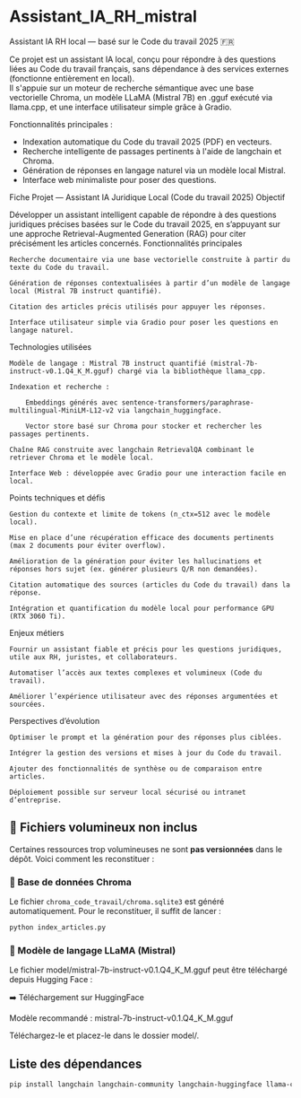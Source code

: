 # Assistant_IA_RH_mistral
Assistant IA RH local — basé sur le Code du travail 2025 🇫🇷

Ce projet est un assistant IA local, conçu pour répondre à des questions liées au Code du travail français, sans dépendance à des services externes (fonctionne entièrement en local).  
Il s'appuie sur un moteur de recherche sémantique avec une base vectorielle Chroma, un modèle LLaMA (Mistral 7B) en .gguf exécuté via llama.cpp, et une interface utilisateur simple grâce à Gradio.

Fonctionnalités principales :
- Indexation automatique du Code du travail 2025 (PDF) en vecteurs.
- Recherche intelligente de passages pertinents à l'aide de langchain et Chroma.
- Génération de réponses en langage naturel via un modèle local Mistral.
- Interface web minimaliste pour poser des questions.

Fiche Projet — Assistant IA Juridique Local (Code du travail 2025)
Objectif

Développer un assistant intelligent capable de répondre à des questions juridiques précises basées sur le Code du travail 2025, en s’appuyant sur une approche Retrieval-Augmented Generation (RAG) pour citer précisément les articles concernés.
Fonctionnalités principales

    Recherche documentaire via une base vectorielle construite à partir du texte du Code du travail.

    Génération de réponses contextualisées à partir d’un modèle de langage local (Mistral 7B instruct quantifié).

    Citation des articles précis utilisés pour appuyer les réponses.

    Interface utilisateur simple via Gradio pour poser les questions en langage naturel.

Technologies utilisées

    Modèle de langage : Mistral 7B instruct quantifié (mistral-7b-instruct-v0.1.Q4_K_M.gguf) chargé via la bibliothèque llama_cpp.

    Indexation et recherche :

        Embeddings générés avec sentence-transformers/paraphrase-multilingual-MiniLM-L12-v2 via langchain_huggingface.

        Vector store basé sur Chroma pour stocker et rechercher les passages pertinents.

    Chaîne RAG construite avec langchain RetrievalQA combinant le retriever Chroma et le modèle local.

    Interface Web : développée avec Gradio pour une interaction facile en local.

Points techniques et défis

    Gestion du contexte et limite de tokens (n_ctx=512 avec le modèle local).

    Mise en place d’une récupération efficace des documents pertinents (max 2 documents pour éviter overflow).

    Amélioration de la génération pour éviter les hallucinations et réponses hors sujet (ex. générer plusieurs Q/R non demandées).

    Citation automatique des sources (articles du Code du travail) dans la réponse.

    Intégration et quantification du modèle local pour performance GPU (RTX 3060 Ti).

Enjeux métiers

    Fournir un assistant fiable et précis pour les questions juridiques, utile aux RH, juristes, et collaborateurs.

    Automatiser l’accès aux textes complexes et volumineux (Code du travail).

    Améliorer l’expérience utilisateur avec des réponses argumentées et sourcées.

Perspectives d’évolution

    Optimiser le prompt et la génération pour des réponses plus ciblées.

    Intégrer la gestion des versions et mises à jour du Code du travail.

    Ajouter des fonctionnalités de synthèse ou de comparaison entre articles.

    Déploiement possible sur serveur local sécurisé ou intranet d’entreprise.

## 📁 Fichiers volumineux non inclus

Certaines ressources trop volumineuses ne sont **pas versionnées** dans le dépôt. Voici comment les reconstituer :

### 🔹 Base de données Chroma

Le fichier `chroma_code_travail/chroma.sqlite3` est généré automatiquement. Pour le reconstituer, il suffit de lancer :

```bash
python index_articles.py
```
### 🔹 Modèle de langage LLaMA (Mistral)

Le fichier model/mistral-7b-instruct-v0.1.Q4_K_M.gguf peut être téléchargé depuis Hugging Face :

➡️ Téléchargement sur HuggingFace

Modèle recommandé : mistral-7b-instruct-v0.1.Q4_K_M.gguf

Téléchargez-le et placez-le dans le dossier model/.


## Liste des dépendances
```bash
pip install langchain langchain-community langchain-huggingface llama-cpp-python gradio PyMuPDF
```
